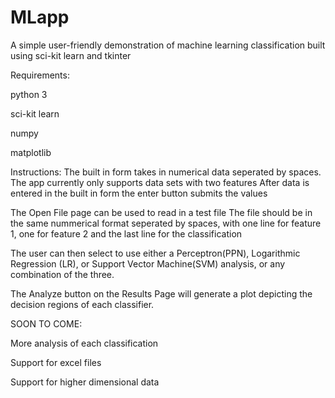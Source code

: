 # MLapp

A simple user-friendly demonstration of machine learning classification built using sci-kit learn and tkinter

Requirements:

python 3

sci-kit learn

numpy

matplotlib

Instructions:
The built in form takes in numerical data seperated by spaces.
The app currently only supports data sets with two features
After data is entered in the built in form the enter button submits the values

The Open File page can be used to read in a test file
The file should be in the same nummerical format seperated by spaces, with one line for feature 1, one for feature 2 and 
the last line for the classification

The user can then select to use either a Perceptron(PPN), Logarithmic Regression (LR), or Support Vector Machine(SVM) analysis,
or any combination of the three.

The Analyze button on the Results Page will generate a plot depicting the decision regions of each classifier.

SOON TO COME:

More analysis of each classification

Support for excel files

Support for higher dimensional data

